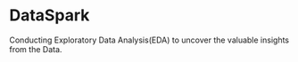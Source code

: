 # DataSpark
Conducting Exploratory Data Analysis(EDA) to uncover the valuable insights from the Data.
